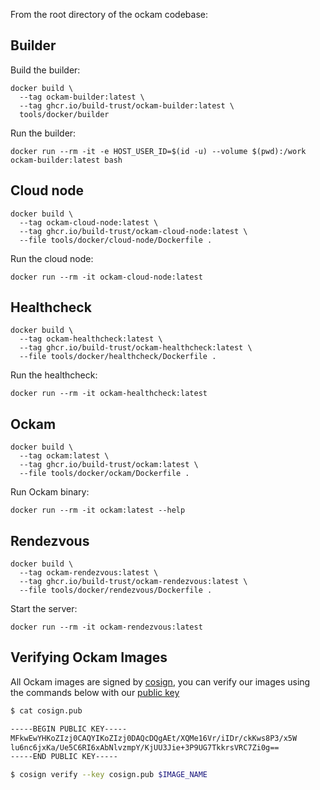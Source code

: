 
From the root directory of the ockam codebase:

## Builder

Build the builder:

```
docker build \
  --tag ockam-builder:latest \
  --tag ghcr.io/build-trust/ockam-builder:latest \
  tools/docker/builder
```

Run the builder:

```
docker run --rm -it -e HOST_USER_ID=$(id -u) --volume $(pwd):/work ockam-builder:latest bash
```

## Cloud node

```
docker build \
  --tag ockam-cloud-node:latest \
  --tag ghcr.io/build-trust/ockam-cloud-node:latest \
  --file tools/docker/cloud-node/Dockerfile .
```

Run the cloud node:

```
docker run --rm -it ockam-cloud-node:latest
```

## Healthcheck

```
docker build \
  --tag ockam-healthcheck:latest \
  --tag ghcr.io/build-trust/ockam-healthcheck:latest \
  --file tools/docker/healthcheck/Dockerfile .
```

Run the healthcheck:

```
docker run --rm -it ockam-healthcheck:latest
```

## Ockam

```
docker build \
  --tag ockam:latest \
  --tag ghcr.io/build-trust/ockam:latest \
  --file tools/docker/ockam/Dockerfile .
```

Run Ockam binary:

```
docker run --rm -it ockam:latest --help
```

## Rendezvous
```
docker build \
  --tag ockam-rendezvous:latest \
  --tag ghcr.io/build-trust/ockam-rendezvous:latest \
  --file tools/docker/rendezvous/Dockerfile .
```

Start the server:

```
docker run --rm -it ockam-rendezvous:latest
```


## Verifying Ockam Images
All Ockam images are signed by [cosign](https://github.com/sigstore/cosign), you can verify our images using the commands below with our [public key](https://github.com/build-trust/ockam/blob/main/tools/docker/cosign.pub)

```bash
$ cat cosign.pub

-----BEGIN PUBLIC KEY-----
MFkwEwYHKoZIzj0CAQYIKoZIzj0DAQcDQgAEt/XQMe16Vr/iIDr/ckKws8P3/x5W
lu6nc6jxKa/Ue5C6RI6xAbNlvzmpY/KjUU3Jie+3P9UG7TkkrsVRC7Zi0g==
-----END PUBLIC KEY-----

$ cosign verify --key cosign.pub $IMAGE_NAME
```
